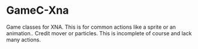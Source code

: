 GameC-Xna
=========

Game classes for XNA. This is for common actions like a sprite or an animation.. Credit mover or particles. This is incomplete of course and lack many actions.
